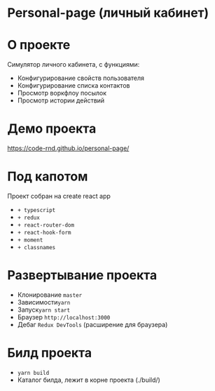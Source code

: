 # Personal-page (личный кабинет)

# О проекте
Симулятор личного кабинета, с функциями: <br>
<ul>
 <li>Конфигурирование свойств пользователя</li>
 <li>Конфигурирование списка контактов</li>
 <li>Просмотр воркфлоу посылок</li>
 <li>Просмотр истории действий </li>
</ul>

# Демо проекта
 https://code-rnd.github.io/personal-page/

# Под капотом
Проект собран на create react app
<ul>
  <li><code>+ typescript</code></li>
  <li><code>+ redux</code></li>
  <li><code>+ react-router-dom</code></li>
  <li><code>+ react-hook-form</code></li>
  <li><code>+ moment</code></li>
  <li><code>+ classnames</code></li>
</ul>

# Развертывание проекта
<ul>
  <li>Клонирование <code>master</code></li>
  <li>Зависимости<code>yarn</code></li>
  <li>Запуск<code>yarn start</code></li>
  <li>Браузер <code>http://localhost:3000</code></li>
  <li>Дебаг <code>Redux DevTools</code> (расширение для браузера)</li>
 </ul>
 
 # Билд проекта
 <ul>
  <li><code>yarn build</code></li>
  <li>Каталог билда, лежит в корне проекта (./build/)</li>
 </ul>
